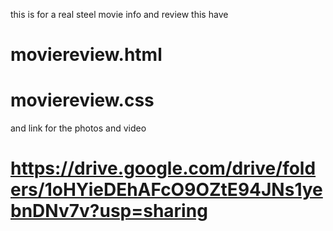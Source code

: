 this is for a real steel movie info and review this have
# moviereview.html
# moviereview.css
and link for the photos and video 
# https://drive.google.com/drive/folders/1oHYieDEhAFcO9OZtE94JNs1yebnDNv7v?usp=sharing
